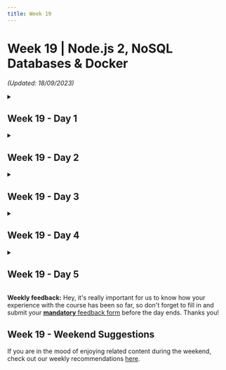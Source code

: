```yaml
---
title: Week 19
---
```


# Week 19 | Node.js 2, NoSQL Databases & Docker

_(Updated: 18/09/2023)_

<!-- Week 19 - Day 1 -->
<details markdown="1">
  <summary><h2>Week 19 - Day 1</h2></summary>

### Schedule

### Study Plan

  Watch the following videos which give a thorough explanation on what JWT (Jason Web Token) is, how to properly configure it for user authentication and how to authorize users with specific permissions and roles.

  **What you'll learn:**

  - What is a JWT.
  - How to use it for authenticating a user on a web app.
  - How to create Access and Refresh tokens for a complete implementation of the JWT authentication pattern.
  - How to create protected routes and permit only logged in users to access them.
  - What is the difference between Authentication and Authorization.
  - How to define different User Roles
  - How to allow access on specific protected routes depending on a user's role.

  **Here's the watch list**

  - [Watch **JWT Authentication**](https://www.youtube.com/watch?v=favjC6EKFgw)
    - Duration: 60min
    - Level: Beginner
    - Caption: Yes
    - <details>
        <summary>What you'll learn</summary>
        <ul>
          <li>JWT Authentication</li>
          <li>Create environment variables</li>
          <li>Create JWT tokens at authorization</li>
          <li>Create JWT verification middleware</li>
          <li>Apply JWT token verification to routes</li>
          <li>Add cookie-parser middleware</li>
          <li>Create a refresh token controller</li>
          <li>Create a logout controller</li>
          <li>Frontend: fetch needs the credentials option </li>
          <li>Backend: CORS needs Access-Control-Allow-Credentials</li>
        </ul>
      </details>

  - [Watch **User authorization**](https://www.youtube.com/watch?v=fUWkVxCv4IQ)
    - Duration: 29min
    - Level: Beginner
    - Caption: Yes
    - <details>
        <summary>What you'll learn</summary>
        <ul>
          <li>Authentication vs Authorization</li>
          <li>Configure the User Roles</li>
          <li>Add roles to the user data model</li>
          <li>Add a user role at registration</li>
          <li>Add user roles to access token</li>
          <li>Update the verifyJWT middleware to include roles</li>
          <li>Create a verifyRoles middleware</li>
          <li>Test routes with Thunder Client</li>
        </ul>
      </details>

### Summary
### Exercises

  - Create a working version of each video's code structure and push them to your corresponding GitHub repository.
  - Complete any assignment suggested by the instructor on each video.

  Make sure to complete all the tasks found in the **daily Progress Sheet** and update the sheet accordingly. Once you've updated the sheet, don't forget to `commit` and `push`. The progress draft sheets are found in the `/user/weekXX/progress` folder, for example `user/week01/progress/progress.draft.w01.d01.csv`. You should **NEVER** update the `draft` sheets directly, but rather work on a copy of them according to the instructions [found here](../week01/resources/PROGRESS-WORKFLOW.md).

### [Extra Resources](EXTRAS.md)
  
### Sources and Attributions

  - [NodeJS Official Site](https://nodejs.org/)
  - [NPM Official Site](https://www.npmjs.com/)
  - [ExpressJS Official Site](https://expressjs.com/)
  - [NPM: CORS package](https://www.npmjs.com/package/cors)
  - [MDN: CORS](https://developer.mozilla.org/en-US/docs/Web/HTTP/CORS)
  - [Thunder Client Official Site](https://www.thunderclient.com/)
  - [NPM: bcrypt package](https://www.npmjs.com/package/bcrypt)
  - [How to safely store a password](https://codahale.com/how-to-safely-store-a-password/)
  - [MDN: HTTP Response Status Codes](https://developer.mozilla.org/en-US/docs/Web/HTTP/Status)
  - [NPM: jsonwebtoken package](https://www.npmjs.com/package/jsonwebtoken)
  - [NPM: cookie-parser package](https://www.npmjs.com/package/cookie-parser)
  - [Cross-Site Scripting (XSS)](https://owasp.org/www-community/attacks/xss/)
  - [Cross-Site Request Forgery (CSRF)](https://owasp.org/www-community/attacks/csrf)
  - [REST Security Cheat Sheet](https://cheatsheetseries.owasp.org/cheatsheets/REST_Security_Cheat_Sheet.html)
  - [Intro to JWT](https://jwt.io/introduction)
  - [All You Need to Know About Storing JWT in the Frontend](https://dev.to/cotter/localstorage-vs-cookies-all-you-need-to-know-about-storing-jwt-tokens-securely-in-the-front-end-15id)
  - [Deleting Cookies](http://expressjs.com/en/api.html#res.clearCookie)
</details>

<!-- Week 19 - Day 2 -->
<details markdown="1">
  <summary><h2>Week 19 - Day 2</h2></summary>

### Schedule

### Study Plan

  Watch the following videos which give an introduction to the MongoDB NoSQL database and the MongooseJS package. 

  **What you'll learn:**

  - What are SQL and NoSQL databases and their key differences.
  - What are the MongoDB advantages over SQL databases.
  - How to create a MongoDB database on the cloud.
  - How to use an actual database on your app's endpoints.
  - How to use the MongooseJS package to interact with MongoDB.

  **Here's the watch list**

  - [Watch **Intro to MongoDB and MongooseJS**](https://www.youtube.com/watch?v=-PdjUx9JZ2E)
    - Duration: 17min
    - Level: Beginner
    - Captions: Yes
    - <details>
        <summary>What you'll learn</summary>
        <ul>
          <li>What is NoSQL and MongoDB?</li>
          <li>Create a MongoDB database and a database User</li>
          <li>Set up database connection using environment files (.env)</li>
          <li>Install mongoose dependency</li>
          <li>Connect app to MongoDB</li>
        </ul>
      </details>

  - [Watch **MongoDB Schemas and Data Models**](https://www.youtube.com/watch?v=jZ-dzj6ut54)
    - Duration: 21min
    - Level: Beginner
    - Captions: Yes
    - <details>
        <summary>What you'll learn</summary>
        <ul>
          <li>Create an Employee schema</li>
          <li>Create an Employee data model</li>
          <li>Create a User schema</li>
          <li>Create a User data model</li>
          <li>Refactor the register controller with the User data model</li>
          <li>View the new user data at MongoDB.com</li>
        </ul>
      </details>

### Summary

### Exercises

  - Create a working version of each video's code structure and push them to your corresponding GitHub repository.
  - Complete any assignment suggested by the instructor on each video.

  Make sure to complete all the tasks found in the **daily Progress Sheet** and update the sheet accordingly. Once you've updated the sheet, don't forget to `commit` and `push`. The progress draft sheets are found in the `/user/weekXX/progress` folder, for example `user/week01/progress/progress.draft.w01.d01.csv`. You should **NEVER** update the `draft` sheets directly, but rather work on a copy of them according to the instructions [found here](../week01/resources/PROGRESS-WORKFLOW.md).

### [Extra Resources](EXTRAS.md)
  
### Sources and Attributions
  - [NodeJS Official Site](https://nodejs.org/)
  - [NPM Official Site](https://www.npmjs.com/)
  - [ExpressJS Official Site](https://expressjs.com/)
  - [NPM: CORS package](https://www.npmjs.com/package/cors)
  - [MDN: CORS](https://developer.mozilla.org/en-US/docs/Web/HTTP/CORS)
  - [Thunder Client Official Site](https://www.thunderclient.com/)
  - [NPM: bcrypt package](https://www.npmjs.com/package/bcrypt)
  - [How to safely store a password](https://codahale.com/how-to-safely-store-a-password/)
  - [MDN: HTTP Response Status Codes](https://developer.mozilla.org/en-US/docs/Web/HTTP/Status)
  - [NPM: jsonwebtoken package](https://www.npmjs.com/package/jsonwebtoken)
  - [NPM: cookie-parser package](https://www.npmjs.com/package/cookie-parser)
  - [Cross-Site Scripting (XSS)](https://owasp.org/www-community/attacks/xss/)
  - [Cross-Site Request Forgery (CSRF)](https://owasp.org/www-community/attacks/csrf)
  - [REST Security Cheat Sheet](https://cheatsheetseries.owasp.org/cheatsheets/REST_Security_Cheat_Sheet.html)
  - [Intro to JWT](https://jwt.io/introduction)
  - [All You Need to Know About Storing JWT in the Frontend](https://dev.to/cotter/localstorage-vs-cookies-all-you-need-to-know-about-storing-jwt-tokens-securely-in-the-front-end-15id)
  - [Deleting Cookies](http://expressjs.com/en/api.html#res.clearCookie)
  - [MongoDB Official Site](https://www.mongodb.com/)
  - [MongooseJS Official Site](https://mongoosejs.com/)
  - [REST Security Cheat Sheet](https://cheatsheetseries.owasp.org/cheatsheets/REST_Security_Cheat_Sheet.html)
</details>

<!-- Week 19 - Day 3 -->
<details markdown="1">
  <summary><h2>Week 19 - Day 3</h2></summary>

### Schedule

### Study Plan

  Watch the following video which demonstrates how to eventually create a fully fledged Web App with Async CRUD(Create-Read-Update-Delete) operations and deploy it on a web hosting service (Glitch).

  **What you'll learn:**

  - How to properly configure all CRUD operations for every entity on your app.
  - How to deploy your app on Glitch.

  **Here's the watch list**

  - [Watch **MongoDB Async CRUD Operations**](https://www.youtube.com/watch?v=AWlLhRQJvtw)
    - Duration: 35min
    - Level: Beginner
    - Captions: Yes
    - <details>
        <summary>What you'll learn</summary>
        <ul>
          <li>Replace the old database simulation with MongoDB schemas and models on all routes</li>
          <li>Create a new employee</li>
          <li>Read (get) an employee or all employees</li>
          <li>Update an employee</li>
          <li>Delete an employee</li>
          <li>Create User Admin routes</li>
          <li>Deploy the REST API on Glitch</li>
        </ul>
      </details>

### Summary

### Exercises

  - Create a working version of each video's code structure and push them to your corresponding GitHub repository.
  - Complete any assignment suggested by the instructor on each video.

  Make sure to complete all the tasks found in the **daily Progress Sheet** and update the sheet accordingly. Once you've updated the sheet, don't forget to `commit` and `push`. The progress draft sheets are found in the `/user/weekXX/progress` folder, for example `user/week01/progress/progress.draft.w01.d01.csv`. You should **NEVER** update the `draft` sheets directly, but rather work on a copy of them according to the instructions [found here](../week01/resources/PROGRESS-WORKFLOW.md).

### [Extra Resources](EXTRAS.md)
  
### Sources and Attributions
  - [NodeJS Official Site](https://nodejs.org/)
  - [NPM Official Site](https://www.npmjs.com/)
  - [ExpressJS Official Site](https://expressjs.com/)
  - [NPM: CORS package](https://www.npmjs.com/package/cors)
  - [MDN: CORS](https://developer.mozilla.org/en-US/docs/Web/HTTP/CORS)
  - [Thunder Client Official Site](https://www.thunderclient.com/)
  - [NPM: bcrypt package](https://www.npmjs.com/package/bcrypt)
  - [How to safely store a password](https://codahale.com/how-to-safely-store-a-password/)
  - [MDN: HTTP Response Status Codes](https://developer.mozilla.org/en-US/docs/Web/HTTP/Status)
  - [NPM: jsonwebtoken package](https://www.npmjs.com/package/jsonwebtoken)
  - [NPM: cookie-parser package](https://www.npmjs.com/package/cookie-parser)
  - [Cross-Site Scripting (XSS)](https://owasp.org/www-community/attacks/xss/)
  - [Cross-Site Request Forgery (CSRF)](https://owasp.org/www-community/attacks/csrf)
  - [REST Security Cheat Sheet](https://cheatsheetseries.owasp.org/cheatsheets/REST_Security_Cheat_Sheet.html)
  - [Intro to JWT](https://jwt.io/introduction)
  - [All You Need to Know About Storing JWT in the Frontend](https://dev.to/cotter/localstorage-vs-cookies-all-you-need-to-know-about-storing-jwt-tokens-securely-in-the-front-end-15id)
  - [Deleting Cookies](http://expressjs.com/en/api.html#res.clearCookie)
  - [MongoDB Official Site](https://www.mongodb.com/)
  - [MongooseJS Official Site](https://mongoosejs.com/)
  - [REST Security Cheat Sheet](https://cheatsheetseries.owasp.org/cheatsheets/REST_Security_Cheat_Sheet.html)
  - [Glitch Official Site](https://glitch.com/)
</details>

<!-- Week 19 - Day 4 -->
<details markdown="1">
  <summary><h2>Week 19 - Day 4</h2></summary>

### Schedule

### Study Plan

  Read the following document which gives an introduction to Containers and Docker.

  **What you'll learn:**

  - What are containers
  - What is Docker
  - Why is it so widely used
  - How to 'dockerize' your first NodeJS app

  **Some of the questions you'll be able to answer:**

  - Are containers Virtual Machines (VMs)?
  - What are the benefits of using containerized applications?
  - What's the difference between containers and images?
  - Is Docker platform agnostic?

  **Here's the document**

  [Containers and Docker](resources/Containers_and_Docker/README.md)

### Summary

### Exercises

  Complete the tutorial on the NodeJS official site (link in Containers and Docker document) and push it on your GitHub account

  Make sure to complete all the tasks found in the **daily Progress Sheet** and update the sheet accordingly. Once you've updated the sheet, don't forget to `commit` and `push`. The progress draft sheets are found in the `/user/weekXX/progress` folder, for example `user/week01/progress/progress.draft.w01.d01.csv`. You should **NEVER** update the `draft` sheets directly, but rather work on a copy of them according to the instructions [found here](../week01/resources/PROGRESS-WORKFLOW.md).

### [Extra Resources](EXTRAS.md)
  
### Sources and Attributions

  [List](resources/Containers_and_Docker/README.md#sources-and-attributions)
</details>

<!-- Week 19 - Day 5 -->
<details markdown="1">
  <summary><h2>Week 19 - Day 5</h2></summary>

### Schedule

### Study Plan

  Read the following document which gives an introduction to 'docker-compose' and how to run multiple containers with Docker

  **What you'll learn:**

  - What is docker compose
  - How to use docker compose
  - How to run multiple docker containers
  - How to dockerize an app

  **Here's the document**

  [Docker Compose](resources/Docker_Compose/README.md)

### Summary

### Exercises

  Fully containerize the app that you've built the past two weeks and push on your GitHub the required configurations files along with instructions (e.g. in README.md file) on how to properly run the app using only Docker.

  [A guide to the exercise](resources/Docker_Excercise/README.md)

  Make sure to complete all the tasks found in the **daily Progress Sheet** and update the sheet accordingly. Once you've updated the sheet, don't forget to `commit` and `push`. The progress draft sheets are found in the `/user/weekXX/progress` folder, for example `user/week01/progress/progress.draft.w01.d01.csv`. You should **NEVER** update the `draft` sheets directly, but rather work on a copy of them according to the instructions [found here](../week01/resources/PROGRESS-WORKFLOW.md).

### [Extra Resources](EXTRAS.md)
  
### Sources and Attributions
</details>

**Weekly feedback:** Hey, it's really important for us to know how your experience with the course has been so far, so don't forget to fill in and submit your [**mandatory** feedback form](https://forms.gle/S6Zg3bbS2uuwsSZF9) before the day ends. Thanks you! 

## Week 19 - Weekend Suggestions

If you are in the mood of enjoying related content during the weekend, check out our weekly recommendations [here](WEEKEND.md).
